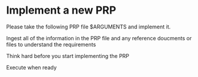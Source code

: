 # Implement a new PRP

Please take the following PRP file $ARGUMENTS and implement it.

Ingest all of the information in the PRP file and any reference doucments or files to understand the requirements

Think hard before you start implementing the PRP

Execute when ready
